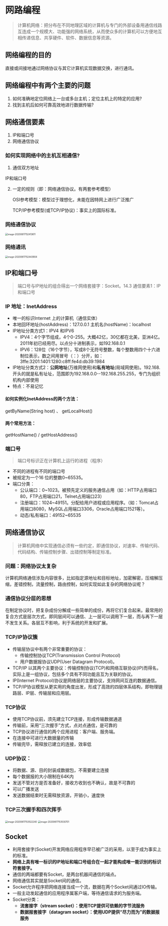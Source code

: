 # 网路编程

> 计算机网络：把分布在不同地理区域的计算机与专门的外部设备用通信线路互连成一个规模大、功能强的网络系统，从而使众多的计算机可以方便地互相传递信息、共享硬件、软件、数据信息等资源。

## 网络编程的目的

直接或间接地通过网络协议与其它计算机实现数据交换，进行通讯。



## 网络编程中有两个主要的问题

1. 如何准确地定位网络上一台或多台主机；定位主机上的特定的应用?
2. 找到主机后如何可靠高效地进行数据传输?



## 网络通信要素

1. IP和端口号
2. 网络通信协议

### 如何实现网络中的主机互相通信?

1. 通信双方地址

IP和端口号

2. 一定的规则（即：网络通信协议。有两套参考模型）

   OSI参考模型：模型过于理想化，未能在因特网上进行广泛推广

   TCP/IP参考模型(或TCP/IP协议)：事实上的国际标准。

### 网络通信协议

<img src="https://gitee.com/koala010/typora/raw/master/img/20200726214325.png" alt="image-20200617152413611" style="zoom:50%;" />

### 网络通讯

<img src="https://gitee.com/koala010/typora/raw/master/img/20200726214328.png" alt="image-20200617152443904" style="zoom: 50%;" />



## IP和端口号

> 端口号与IP地址的组合得出一个网络套接字：Socket。14.3 通信要素1：IP 和端口号

### IP 地址：InetAddress

- 唯一的标识Internet 上的计算机（通信实体）
- 本地回环地址(hostAddress)：127.0.0.1 主机名(hostName)：localhost
- IP地址分类方式1：IPV4 和IPV6
  - IPV4：4个字节组成，4个0-255。大概42亿，30亿都在北美，亚洲4亿。2011年初已经用尽。以点分十进制表示，如192.168.0.1
  - IPV6：128位（16个字节），写成8个无符号整数，每个整数用四个十六进制位表示，数之间用冒号（：）分开，如：3ffe:3201:1401:1280:c8ff:fe4d:db39:1984
- IP地址分类方式2：**公网地址**(万维网使用)和**私有地址**(局域网使用)。192.168.开头的就是私有址址，范围即为192.168.0.0--192.168.255.255，专门为组织机构内部使用
- 特点：不易记忆

#### 如何实例化InetAddress的两个方法：

getByName(String host) 、 getLocalHost()

#### 两个常用方法：

getHostName() / getHostAddress()

### 端口号

> 端口号标识正在计算机上运行的进程（程序）

- 不同的进程有不同的端口号
- 被规定为一个16 位的整数0~65535。
- 端口分类：
  - 公认端口：0~1023。被预先定义的服务通信占用（如：HTTP占用端口80，FTP占用端口21，Telnet占用端口23）
  - 注册端口：1024~49151。分配给用户进程或应用程序。（如：Tomcat占用端口8080，MySQL占用端口3306，Oracle占用端口1521等）。
  - 动态/私有端口：49152~65535



## 网络通信协议

> 计算机网络中实现通信必须有一些约定，即通信协议，对速率、传输代码、代码结构、传输控制步骤、出错控制等制定标准。

### 问题：网络协议太复杂

计算机网络通信涉及内容很多，比如指定源地址和目标地址，加密解密，压缩解压缩，差错控制，流量控制，路由控制，如何实现如此复杂的网络协议呢？

### 通信协议分层的思想

在制定协议时，把复杂成份分解成一些简单的成份，再将它们复合起来。最常用的复合方式是层次方式，即同层间可以通信、上一层可以调用下一层，而与再下一层不发生关系。各层互不影响，利于系统的开发和扩展。



### TCP/IP协议簇

- 传输层协议中有两个非常重要的协议：
  - 传输控制协议TCP(Transmission Control Protocol)
  - 用户数据报协议UDP(User Datagram Protocol)。
- TCP/IP 以其两个主要协议：传输控制协议(TCP)和网络互联协议(IP)而得名，实际上是一组协议，包括多个具有不同功能且互为关联的协议。
- IP(Internet Protocol)协议是网络层的主要协议，支持网间互连的数据通信。
- TCP/IP协议模型从更实用的角度出发，形成了高效的四层体系结构，即物理链路层、IP层、传输层和应用层。



### TCP协议

- 使用TCP协议前，须先建立TCP连接，形成传输数据通道
- 传输前，采用“三次握手”方式，点对点通信，是可靠的
- TCP协议进行通信的两个应用进程：客户端、服务端。
- 在连接中可进行大数据量的传输
- 传输完毕，需释放已建立的连接，效率低

### UDP协议：

- 将数据、源、目的封装成数据包，不需要建立连接
- 每个数据报的大小限制在64K内
- 发送不管对方是否准备好，接收方收到也不确认，故是不可靠的
- 可以广播发送
- 发送数据结束时无需释放资源，开销小，速度快



### TCP三次握手和四次挥手

<img src="https://gitee.com/koala010/typora/raw/master/img/20200726214337.png" alt="image-20200617153522240" style="zoom:50%;" />

<img src="https://gitee.com/koala010/typora/raw/master/img/20200726214340.png" alt="image-20200617153530701" style="zoom:50%;" />



## Socket

- 利用套接字(Socket)开发网络应用程序早已被广泛的采用，以至于成为事实上的标准。
- **网络上具有唯一标识的IP地址和端口号组合在一起才能构成唯一能识别的标识符套接字。**
- 通信的两端都要有Socket，是两台机器间通信的端点。
- 网络通信其实就是Socket间的通信。
- Socket允许程序把网络连接当成一个流，数据在两个Socket间通过IO传输。
- 一般主动发起通信的应用程序属客户端，等待通信请求的为服务端。
- Socket分类：
  - **流套接字（stream socket）：使用TCP提供可依赖的字节流服务**
  - **数据报套接字（datagram socket）：使用UDP提供“尽力而为”的数据报服务**